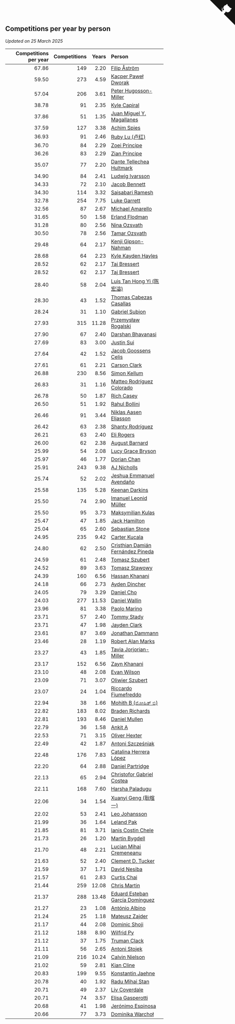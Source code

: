 ## Competitions per year by person

*Updated on 25 March 2025*

| Competitions per year | Competitions | Years | Person |
| ---: | ---: | ---: | :--- |
| 67.86 | 149 | 2.20 | [Filip Åström](https://www.worldcubeassociation.org/persons/2023ASTR01) |
| 59.50 | 273 | 4.59 | [Kacper Paweł Dworak](https://www.worldcubeassociation.org/persons/2020DWOR01) |
| 57.04 | 206 | 3.61 | [Peter Hugosson-Miller](https://www.worldcubeassociation.org/persons/2021HUGO01) |
| 38.78 | 91 | 2.35 | [Kyle Capiral](https://www.worldcubeassociation.org/persons/2022CAPI02) |
| 37.86 | 51 | 1.35 | [Juan Miguel Y. Magallanes](https://www.worldcubeassociation.org/persons/2023MAGA09) |
| 37.59 | 127 | 3.38 | [Achim Spies](https://www.worldcubeassociation.org/persons/2021SPIE01) |
| 36.93 | 91 | 2.46 | [Ruby Lu (卢红)](https://www.worldcubeassociation.org/persons/2022LURU01) |
| 36.70 | 84 | 2.29 | [Zoei Principe](https://www.worldcubeassociation.org/persons/2022PRIN09) |
| 36.26 | 83 | 2.29 | [Zian Principe](https://www.worldcubeassociation.org/persons/2022PRIN08) |
| 35.07 | 77 | 2.20 | [Dante Tellechea Hultmark](https://www.worldcubeassociation.org/persons/2023HULT01) |
| 34.90 | 84 | 2.41 | [Ludwig Ivarsson](https://www.worldcubeassociation.org/persons/2022IVAR01) |
| 34.33 | 72 | 2.10 | [Jacob Bennett](https://www.worldcubeassociation.org/persons/2023BENN04) |
| 34.30 | 114 | 3.32 | [Saisabari Ramesh](https://www.worldcubeassociation.org/persons/2021RAME01) |
| 32.78 | 254 | 7.75 | [Luke Garrett](https://www.worldcubeassociation.org/persons/2017GARR05) |
| 32.56 | 87 | 2.67 | [Michael Amarello](https://www.worldcubeassociation.org/persons/2022AMAR09) |
| 31.65 | 50 | 1.58 | [Erland Flodman](https://www.worldcubeassociation.org/persons/2023FLOD01) |
| 31.28 | 80 | 2.56 | [Nina Ozsvath](https://www.worldcubeassociation.org/persons/2022OZSV03) |
| 30.50 | 78 | 2.56 | [Tamar Ozsvath](https://www.worldcubeassociation.org/persons/2022OZSV04) |
| 29.48 | 64 | 2.17 | [Kenji Gipson-Nahman](https://www.worldcubeassociation.org/persons/2023GIPS01) |
| 28.68 | 64 | 2.23 | [Kyle Kayden Hayles](https://www.worldcubeassociation.org/persons/2022HAYL02) |
| 28.52 | 62 | 2.17 | [Taj Bressert](https://www.worldcubeassociation.org/persons/2023BRES01) |
| 28.52 | 62 | 2.17 | [Taj Bressert](https://www.worldcubeassociation.org/persons/2023BRES01) |
| 28.40 | 58 | 2.04 | [Luis Tan Hong Yi (陈宏溢)](https://www.worldcubeassociation.org/persons/2023YILU01) |
| 28.30 | 43 | 1.52 | [Thomas Cabezas Casallas](https://www.worldcubeassociation.org/persons/2023CASA08) |
| 28.24 | 31 | 1.10 | [Gabriel Subion](https://www.worldcubeassociation.org/persons/2024SUBI01) |
| 27.93 | 315 | 11.28 | [Przemysław Rogalski](https://www.worldcubeassociation.org/persons/2013ROGA02) |
| 27.90 | 67 | 2.40 | [Darshan Bhavanasi](https://www.worldcubeassociation.org/persons/2022BHAV01) |
| 27.69 | 83 | 3.00 | [Justin Sui](https://www.worldcubeassociation.org/persons/2022SUIJ01) |
| 27.64 | 42 | 1.52 | [Jacob Goossens Celis](https://www.worldcubeassociation.org/persons/2023CELI06) |
| 27.61 | 61 | 2.21 | [Carson Clark](https://www.worldcubeassociation.org/persons/2023CLAR02) |
| 26.88 | 230 | 8.56 | [Simon Kellum](https://www.worldcubeassociation.org/persons/2016KELL12) |
| 26.83 | 31 | 1.16 | [Matteo Rodríguez Colorado](https://www.worldcubeassociation.org/persons/2024COLO04) |
| 26.78 | 50 | 1.87 | [Rich Casey](https://www.worldcubeassociation.org/persons/2023CASE06) |
| 26.50 | 51 | 1.92 | [Rahul Bollini](https://www.worldcubeassociation.org/persons/2023BOLL01) |
| 26.46 | 91 | 3.44 | [Niklas Aasen Eliasson](https://www.worldcubeassociation.org/persons/2021ELIA01) |
| 26.42 | 63 | 2.38 | [Shanty Rodríguez](https://www.worldcubeassociation.org/persons/2022CUBI01) |
| 26.21 | 63 | 2.40 | [Eli Rogers](https://www.worldcubeassociation.org/persons/2022ROGE05) |
| 26.00 | 62 | 2.38 | [August Barnard](https://www.worldcubeassociation.org/persons/2022BARN21) |
| 25.99 | 54 | 2.08 | [Lucy Grace Bryson](https://www.worldcubeassociation.org/persons/2023BRYS01) |
| 25.97 | 46 | 1.77 | [Dorian Chan](https://www.worldcubeassociation.org/persons/2023DORI01) |
| 25.91 | 243 | 9.38 | [AJ Nicholls](https://www.worldcubeassociation.org/persons/2015NICH04) |
| 25.74 | 52 | 2.02 | [Jeshua Emmanuel Avendaño](https://www.worldcubeassociation.org/persons/2023AVEN01) |
| 25.58 | 135 | 5.28 | [Keenan Darkins](https://www.worldcubeassociation.org/persons/2019DARK02) |
| 25.50 | 74 | 2.90 | [Imanuel Leonid Müller](https://www.worldcubeassociation.org/persons/2022MULL02) |
| 25.50 | 95 | 3.73 | [Maksymilian Kulas](https://www.worldcubeassociation.org/persons/2021KULA02) |
| 25.47 | 47 | 1.85 | [Jack Hamilton](https://www.worldcubeassociation.org/persons/2023HAMI08) |
| 25.04 | 65 | 2.60 | [Sebastian Stone](https://www.worldcubeassociation.org/persons/2022STON09) |
| 24.95 | 235 | 9.42 | [Carter Kucala](https://www.worldcubeassociation.org/persons/2015KUCA01) |
| 24.80 | 62 | 2.50 | [Cristhian Damián Fernández Pineda](https://www.worldcubeassociation.org/persons/2022PINE05) |
| 24.59 | 61 | 2.48 | [Tomasz Szubert](https://www.worldcubeassociation.org/persons/2022SZUB02) |
| 24.52 | 89 | 3.63 | [Tomasz Stawowy](https://www.worldcubeassociation.org/persons/2021STAW01) |
| 24.39 | 160 | 6.56 | [Hassan Khanani](https://www.worldcubeassociation.org/persons/2018KHAN26) |
| 24.18 | 66 | 2.73 | [Ayden Dincher](https://www.worldcubeassociation.org/persons/2022DINC01) |
| 24.05 | 79 | 3.29 | [Daniel Cho](https://www.worldcubeassociation.org/persons/2021CHOD01) |
| 24.03 | 277 | 11.53 | [Daniel Wallin](https://www.worldcubeassociation.org/persons/2013WALL03) |
| 23.96 | 81 | 3.38 | [Paolo Marino](https://www.worldcubeassociation.org/persons/2021MARI04) |
| 23.71 | 57 | 2.40 | [Tommy Stady](https://www.worldcubeassociation.org/persons/2022STAD01) |
| 23.71 | 47 | 1.98 | [Jayden Clark](https://www.worldcubeassociation.org/persons/2023CLAR13) |
| 23.61 | 87 | 3.69 | [Jonathan Dammann](https://www.worldcubeassociation.org/persons/2021DAMM01) |
| 23.46 | 28 | 1.19 | [Robert Alan Marks](https://www.worldcubeassociation.org/persons/2024MARK03) |
| 23.27 | 43 | 1.85 | [Tavia Jorjorian-Miller](https://www.worldcubeassociation.org/persons/2023JORJ01) |
| 23.17 | 152 | 6.56 | [Zayn Khanani](https://www.worldcubeassociation.org/persons/2018KHAN28) |
| 23.10 | 48 | 2.08 | [Evan Wilson](https://www.worldcubeassociation.org/persons/2023WILS11) |
| 23.09 | 71 | 3.07 | [Oliwier Szubert](https://www.worldcubeassociation.org/persons/2022SZUB01) |
| 23.07 | 24 | 1.04 | [Riccardo Fiumefreddo](https://www.worldcubeassociation.org/persons/2024RICC01) |
| 22.94 | 38 | 1.66 | [Mohith B (ಮೋಹಿತ್ ಬಿ)](https://www.worldcubeassociation.org/persons/2023BMOH01) |
| 22.82 | 183 | 8.02 | [Braden Richards](https://www.worldcubeassociation.org/persons/2017RICH02) |
| 22.81 | 193 | 8.46 | [Daniel Mullen](https://www.worldcubeassociation.org/persons/2016MULL04) |
| 22.79 | 36 | 1.58 | [Ankit A](https://www.worldcubeassociation.org/persons/2023AANK01) |
| 22.53 | 71 | 3.15 | [Oliver Hexter](https://www.worldcubeassociation.org/persons/2022HEXT01) |
| 22.49 | 42 | 1.87 | [Antoni Szcześniak](https://www.worldcubeassociation.org/persons/2023SZCZ04) |
| 22.48 | 176 | 7.83 | [Catalina Herrera López](https://www.worldcubeassociation.org/persons/2017LOPE31) |
| 22.20 | 64 | 2.88 | [Daniel Partridge](https://www.worldcubeassociation.org/persons/2022PART02) |
| 22.13 | 65 | 2.94 | [Christofor Gabriel Costea](https://www.worldcubeassociation.org/persons/2022COST03) |
| 22.11 | 168 | 7.60 | [Harsha Paladugu](https://www.worldcubeassociation.org/persons/2017PALA08) |
| 22.06 | 34 | 1.54 | [Xuanyi Geng (耿暄一)](https://www.worldcubeassociation.org/persons/2023GENG02) |
| 22.02 | 53 | 2.41 | [Leo Johansson](https://www.worldcubeassociation.org/persons/2022JOHA08) |
| 21.99 | 36 | 1.64 | [Leland Pak](https://www.worldcubeassociation.org/persons/2023PAKL02) |
| 21.85 | 81 | 3.71 | [Ianis Costin Chele](https://www.worldcubeassociation.org/persons/2021CHEL01) |
| 21.73 | 26 | 1.20 | [Martin Bygdell](https://www.worldcubeassociation.org/persons/2024BYGD01) |
| 21.70 | 48 | 2.21 | [Lucian Mihai Cremeneanu](https://www.worldcubeassociation.org/persons/2023CREM01) |
| 21.63 | 52 | 2.40 | [Clement D. Tucker](https://www.worldcubeassociation.org/persons/2022TUCK09) |
| 21.59 | 37 | 1.71 | [David Nesiba](https://www.worldcubeassociation.org/persons/2023NESI01) |
| 21.57 | 61 | 2.83 | [Curtis Chai](https://www.worldcubeassociation.org/persons/2022CHAI02) |
| 21.44 | 259 | 12.08 | [Chris Martin](https://www.worldcubeassociation.org/persons/2013MART03) |
| 21.37 | 288 | 13.48 | [Eduard Esteban García Domínguez](https://www.worldcubeassociation.org/persons/2011EDUA01) |
| 21.27 | 23 | 1.08 | [António Albino](https://www.worldcubeassociation.org/persons/2024ALBI01) |
| 21.24 | 25 | 1.18 | [Mateusz Zajder](https://www.worldcubeassociation.org/persons/2024ZAJD01) |
| 21.17 | 44 | 2.08 | [Dominic Shoji](https://www.worldcubeassociation.org/persons/2023SHOJ01) |
| 21.12 | 188 | 8.90 | [Wilfrid Py](https://www.worldcubeassociation.org/persons/2016PYWI01) |
| 21.12 | 37 | 1.75 | [Truman Clack](https://www.worldcubeassociation.org/persons/2023CLAC02) |
| 21.11 | 56 | 2.65 | [Antoni Stojek](https://www.worldcubeassociation.org/persons/2022STOJ03) |
| 21.09 | 216 | 10.24 | [Calvin Nielson](https://www.worldcubeassociation.org/persons/2014NIEL03) |
| 21.02 | 59 | 2.81 | [Kian Cline](https://www.worldcubeassociation.org/persons/2022CLIN01) |
| 20.83 | 199 | 9.55 | [Konstantin Jaehne](https://www.worldcubeassociation.org/persons/2015JAEH01) |
| 20.78 | 40 | 1.92 | [Radu Mihai Stan](https://www.worldcubeassociation.org/persons/2023STAN09) |
| 20.71 | 49 | 2.37 | [Liv Coverdale](https://www.worldcubeassociation.org/persons/2022COVE02) |
| 20.71 | 74 | 3.57 | [Elisa Gasperotti](https://www.worldcubeassociation.org/persons/2021GASP01) |
| 20.68 | 41 | 1.98 | [Jerónimo Espinosa](https://www.worldcubeassociation.org/persons/2023ESPI07) |
| 20.66 | 77 | 3.73 | [Dominika Warchoł](https://www.worldcubeassociation.org/persons/2021WARC01) |


<a href="https://github.com/jonatanklosko/wca_statistics" class="github-corner" aria-label="View source on Github"><svg width="80" height="80" viewBox="0 0 250 250" style="fill:#151513; color:#fff; position: absolute; top: 0; border: 0; right: 0;" aria-hidden="true"><path d="M0,0 L115,115 L130,115 L142,142 L250,250 L250,0 Z"></path><path d="M128.3,109.0 C113.8,99.7 119.0,89.6 119.0,89.6 C122.0,82.7 120.5,78.6 120.5,78.6 C119.2,72.0 123.4,76.3 123.4,76.3 C127.3,80.9 125.5,87.3 125.5,87.3 C122.9,97.6 130.6,101.9 134.4,103.2" fill="currentColor" style="transform-origin: 130px 106px;" class="octo-arm"></path><path d="M115.0,115.0 C114.9,115.1 118.7,116.5 119.8,115.4 L133.7,101.6 C136.9,99.2 139.9,98.4 142.2,98.6 C133.8,88.0 127.5,74.4 143.8,58.0 C148.5,53.4 154.0,51.2 159.7,51.0 C160.3,49.4 163.2,43.6 171.4,40.1 C171.4,40.1 176.1,42.5 178.8,56.2 C183.1,58.6 187.2,61.8 190.9,65.4 C194.5,69.0 197.7,73.2 200.1,77.6 C213.8,80.2 216.3,84.9 216.3,84.9 C212.7,93.1 206.9,96.0 205.4,96.6 C205.1,102.4 203.0,107.8 198.3,112.5 C181.9,128.9 168.3,122.5 157.7,114.1 C157.9,116.9 156.7,120.9 152.7,124.9 L141.0,136.5 C139.8,137.7 141.6,141.9 141.8,141.8 Z" fill="currentColor" class="octo-body"></path></svg></a><style>.github-corner:hover .octo-arm{animation:octocat-wave 560ms ease-in-out}@keyframes octocat-wave{0%,100%{transform:rotate(0)}20%,60%{transform:rotate(-25deg)}40%,80%{transform:rotate(10deg)}}@media (max-width:500px){.github-corner:hover .octo-arm{animation:none}.github-corner .octo-arm{animation:octocat-wave 560ms ease-in-out}}</style>
